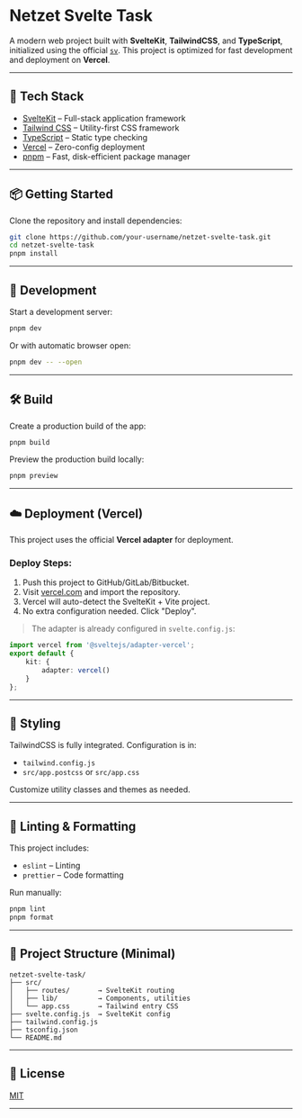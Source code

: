 # Netzet Svelte Task

A modern web project built with **SvelteKit**, **TailwindCSS**, and **TypeScript**, initialized using the official [`sv`](https://github.com/sveltejs/cli). This project is optimized for fast development and deployment on **Vercel**.

---

## 🚀 Tech Stack

- [SvelteKit](https://kit.svelte.dev/) – Full-stack application framework
- [Tailwind CSS](https://tailwindcss.com/) – Utility-first CSS framework
- [TypeScript](https://www.typescriptlang.org/) – Static type checking
- [Vercel](https://vercel.com/) – Zero-config deployment
- [pnpm](https://pnpm.io/) – Fast, disk-efficient package manager

---

## 📦 Getting Started

Clone the repository and install dependencies:

```bash
git clone https://github.com/your-username/netzet-svelte-task.git
cd netzet-svelte-task
pnpm install
```

---

## 🧪 Development

Start a development server:

```bash
pnpm dev
```

Or with automatic browser open:

```bash
pnpm dev -- --open
```

---

## 🛠 Build

Create a production build of the app:

```bash
pnpm build
```

Preview the production build locally:

```bash
pnpm preview
```

---

## ☁️ Deployment (Vercel)

This project uses the official **Vercel adapter** for deployment.

### Deploy Steps:

1. Push this project to GitHub/GitLab/Bitbucket.
2. Visit [vercel.com](https://vercel.com) and import the repository.
3. Vercel will auto-detect the SvelteKit + Vite project.
4. No extra configuration needed. Click "Deploy".

> The adapter is already configured in `svelte.config.js`:

```ts
import vercel from '@sveltejs/adapter-vercel';
export default {
	kit: {
		adapter: vercel()
	}
};
```

---

## 🎨 Styling

TailwindCSS is fully integrated. Configuration is in:

- `tailwind.config.js`
- `src/app.postcss` or `src/app.css`

Customize utility classes and themes as needed.

---

## 🧹 Linting & Formatting

This project includes:

- `eslint` – Linting
- `prettier` – Code formatting

Run manually:

```bash
pnpm lint
pnpm format
```

---

## 📁 Project Structure (Minimal)

```
netzet-svelte-task/
├── src/
│   ├── routes/       → SvelteKit routing
│   ├── lib/          → Components, utilities
│   └── app.css       → Tailwind entry CSS
├── svelte.config.js  → SvelteKit config
├── tailwind.config.js
├── tsconfig.json
└── README.md
```

---

## 🧾 License

[MIT](LICENSE)

---
